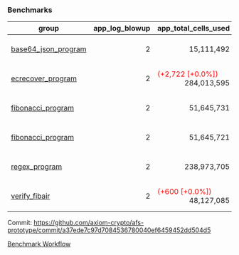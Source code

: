 ### Benchmarks
| group | app_log_blowup | app_total_cells_used | app_total_cycles | app_total_proof_time_ms | leaf_log_blowup | leaf_total_cells_used | leaf_total_cycles | leaf_total_proof_time_ms | instance | alloc |
|---|---|---|---|---|---|---|---|---|---|---|
| [ base64_json_program ](https://github.com/axiom-crypto/afs-prototype/blob/gh-pages/benchmarks-pr/940/individual/base64_json-2-2-64cpu-linux-arm64-mimalloc.md) | <div style='text-align: right'> 2 </div>  | <div style='text-align: right'> 15,111,492 </div>  | <div style='text-align: right'> 217,347 </div>  | <span style='color: red'>(+17.0 [+0.6%])</span><div style='text-align: right'> 2,661.0 </div>  | <div style='text-align: right'> - </div>  | <div style='text-align: right'> - </div>  | <div style='text-align: right'> - </div>  | <div style='text-align: right'> - </div>  | 64cpu-linux-arm64 | mimalloc |
| [ ecrecover_program ](https://github.com/axiom-crypto/afs-prototype/blob/gh-pages/benchmarks-pr/940/individual/ecrecover-2-2-64cpu-linux-arm64-mimalloc.md) | <div style='text-align: right'> 2 </div>  | <span style='color: red'>(+2,722 [+0.0%])</span><div style='text-align: right'> 284,013,595 </div>  | <span style='color: red'>(+10 [+0.0%])</span><div style='text-align: right'> 5,163,166 </div>  | <span style='color: green'>(-76.0 [-0.3%])</span><div style='text-align: right'> 26,430.0 </div>  | <div style='text-align: right'> - </div>  | <div style='text-align: right'> - </div>  | <div style='text-align: right'> - </div>  | <div style='text-align: right'> - </div>  | 64cpu-linux-arm64 | mimalloc |
| [ fibonacci_program ](https://github.com/axiom-crypto/afs-prototype/blob/gh-pages/benchmarks-pr/940/individual/fibonacci-2-2-64cpu-linux-arm64-mimalloc.md) | <div style='text-align: right'> 2 </div>  | <div style='text-align: right'> 51,645,731 </div>  | <div style='text-align: right'> 1,500,219 </div>  | <span style='color: red'>(+23.0 [+0.3%])</span><div style='text-align: right'> 6,602.0 </div>  | <div style='text-align: right'> - </div>  | <div style='text-align: right'> - </div>  | <div style='text-align: right'> - </div>  | <div style='text-align: right'> - </div>  | 64cpu-linux-arm64 | mimalloc |
| [ fibonacci_program ](https://github.com/axiom-crypto/afs-prototype/blob/gh-pages/benchmarks-pr/940/individual/fibonacci-2-2-64cpu-linux-x64-jemalloc.md) | <div style='text-align: right'> 2 </div>  | <div style='text-align: right'> 51,645,721 </div>  | <div style='text-align: right'> 1,500,219 </div>  | <span style='color: green'>(-77.0 [-1.1%])</span><div style='text-align: right'> 7,110.0 </div>  | <div style='text-align: right'> - </div>  | <div style='text-align: right'> - </div>  | <div style='text-align: right'> - </div>  | <div style='text-align: right'> - </div>  | 64cpu-linux-x64 | jemalloc |
| [ regex_program ](https://github.com/axiom-crypto/afs-prototype/blob/gh-pages/benchmarks-pr/940/individual/regex-2-2-64cpu-linux-arm64-mimalloc.md) | <div style='text-align: right'> 2 </div>  | <div style='text-align: right'> 238,973,705 </div>  | <div style='text-align: right'> 4,190,904 </div>  | <span style='color: red'>(+35.0 [+0.1%])</span><div style='text-align: right'> 27,228.0 </div>  | <div style='text-align: right'> - </div>  | <div style='text-align: right'> - </div>  | <div style='text-align: right'> - </div>  | <div style='text-align: right'> - </div>  | 64cpu-linux-arm64 | mimalloc |
| [ verify_fibair ](https://github.com/axiom-crypto/afs-prototype/blob/gh-pages/benchmarks-pr/940/individual/verify_fibair-2-2-64cpu-linux-arm64-mimalloc.md) | <div style='text-align: right'> 2 </div>  | <span style='color: red'>(+600 [+0.0%])</span><div style='text-align: right'> 48,127,085 </div>  | <span style='color: red'>(+11 [+0.0%])</span><div style='text-align: right'> 198,580 </div>  | <span style='color: green'>(-31.0 [-0.5%])</span><div style='text-align: right'> 5,621.0 </div>  | <div style='text-align: right'> - </div>  | <div style='text-align: right'> - </div>  | <div style='text-align: right'> - </div>  | <div style='text-align: right'> - </div>  | 64cpu-linux-arm64 | mimalloc |


Commit: https://github.com/axiom-crypto/afs-prototype/commit/a37ede7c97d7084536780040ef6459452dd504d5

[Benchmark Workflow](https://github.com/axiom-crypto/afs-prototype/actions/runs/12153842612)
